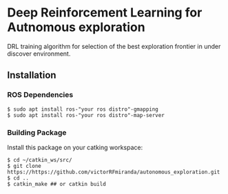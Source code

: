# Deep Reinforcement Learning for Autnomous exploration

DRL training algorithm for selection of the best exploration frontier in under discover environment.


## Installation

### ROS Dependencies
```
$ sudo apt install ros-"your ros distro"-gmapping
$ sudo apt install ros-"your ros distro"-map-server
```


### Building Package

Install this package on your catking workspace:

```
$ cd ~/catkin_ws/src/
$ git clone https://https://github.com/victorRFmiranda/autonomous_exploration.git
$ cd ..
$ catkin_make ## or catkin build
```

